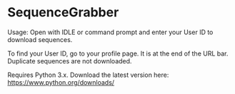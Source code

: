 # SequenceGrabber

Usage: 
Open with IDLE or command prompt and enter your User ID to download sequences.

To find your User ID, go to your profile page. It is at the end of the URL bar.
Duplicate sequences are not downloaded.

Requires Python 3.x. Download the latest version here: https://www.python.org/downloads/
